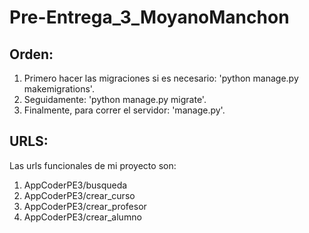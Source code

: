 # Pre-Entrega_3_MoyanoManchon

## Orden:

1. Primero hacer las migraciones si es necesario: 'python manage.py makemigrations'.
2. Seguidamente: 'python manage.py migrate'.
3. Finalmente, para correr el servidor: 'manage.py'.

## URLS:

Las urls funcionales de mi proyecto son: 

1. AppCoderPE3/busqueda
2. AppCoderPE3/crear_curso
3. AppCoderPE3/crear_profesor
4. AppCoderPE3/crear_alumno
